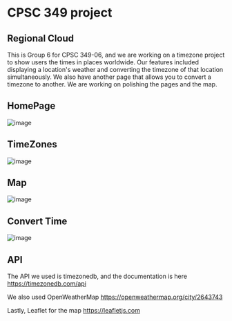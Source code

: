 # CPSC 349 project

## Regional Cloud
This is Group 6 for CPSC 349-06, and we are working on a timezone project to show users the times in places worldwide. Our features included displaying a location's weather and converting the timezone of that location simultaneously. We also have another page that allows you to convert a timezone to another.
We are working on polishing the pages and the map.

## HomePage
![image](https://github.com/user-attachments/assets/a7d3d3dc-44cb-49ee-a0e0-595a1c07461a)

## TimeZones
![image](https://github.com/user-attachments/assets/96d6e9a8-0bd7-4afc-8419-278cdc8be635)


## Map 
![image](https://github.com/user-attachments/assets/caf9641c-9455-4e2a-92e4-02a780585118)


## Convert Time
![image](https://github.com/user-attachments/assets/030a693a-b661-4bd8-91be-f4eb15d2fefd)


## API
The API we used is timezonedb, and the documentation is here https://timezonedb.com/api

We also used OpenWeatherMap https://openweathermap.org/city/2643743 

Lastly, Leaflet for the map https://leafletjs.com
